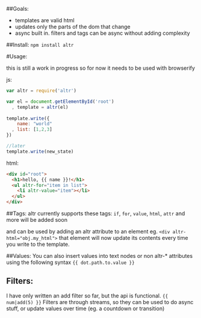 ##Goals:
  * templates are valid html
  * updates only the parts of the dom that change
  * async built in. filters and tags can be async without adding complexity

##Install:
`npm install altr`

#Usage:

this is still a work in progress so for now it needs to be used with browserify

js: 
```js
var altr = require('altr')

var el = document.getElementById('root')
  , template = altr(el)
  
template.write({
    name: "world"
  , list: [1,2,3]
})

//later
template.write(new_state)

```

html:
```html
<div id="root">
  <h1>hello, {{ name }}!</h1>
  <ul altr-for="item in list">
    <li altr-value="item"></li>
  </ul>
</div>

```

##Tags:
altr currently supports these tags: `if`, `for`, `value`, `html`, `attr` and more will be added soon

and can be used by adding an altr attribute to an element eg. `<div altr-html="obj.my_html">`
that element will now update its contents every time you write to the template.

##Values:
You can also insert values into text nodes or non altr-* attributes using the following syntax
`{{ dot.path.to.value }}`

## Filters:
I have only written an add filter so far, but the api is functional. `{{ num|add(5) }}`
Filters are through streams, so they can be used to do async stuff, or update values over time (eg. a countdown or transition)

